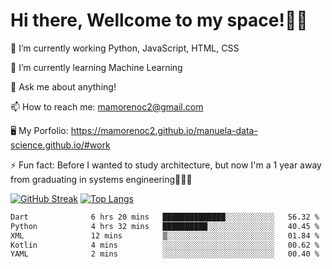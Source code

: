 # Hi there, Wellcome to my space!✌🏾

🔭 I’m currently working Python, JavaScript, HTML, CSS

🌱 I’m currently learning Machine Learning

💬 Ask me about anything!

📫 How to reach me: mamorenoc2@gmail.com

🖥️ My Porfolio: https://mamorenoc2.github.io/manuela-data-science.github.io/#work

⚡ Fun fact: Before I wanted to study architecture, but now I'm a 1 year away from graduating in systems engineering🤣🤣🤣

[![GitHub Streak](https://streak-stats.demolab.com/?user=mamorenoc2&theme=tokyonight_duo)](https://git.io/streak-stats)                 [![Top Langs](https://github-readme-stats.vercel.app/api/top-langs/?username=mamorenoc2&layout=compact&theme=tokyonight)](https://github.com/anuraghazra/github-readme-stats)

<!--START_SECTION:waka-->

```txt
Dart              6 hrs 20 mins   ██████████████░░░░░░░░░░░   56.32 %
Python            4 hrs 32 mins   ██████████░░░░░░░░░░░░░░░   40.45 %
XML               12 mins         ▒░░░░░░░░░░░░░░░░░░░░░░░░   01.84 %
Kotlin            4 mins          ░░░░░░░░░░░░░░░░░░░░░░░░░   00.62 %
YAML              2 mins          ░░░░░░░░░░░░░░░░░░░░░░░░░   00.40 %
```

<!--END_SECTION:waka-->
